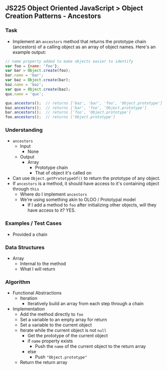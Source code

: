 ## JS225 Object Oriented JavaScript > Object Creation Patterns - Ancestors

### Task
- Implement an `ancestors` method that returns the prototype chain (ancestors) of a calling object as an array of object names. Here's an example output:

```js
// name property added to make objects easier to identify
var foo = {name: 'foo'};
var bar = Object.create(foo);
bar.name = 'bar';
var baz = Object.create(bar);
baz.name = 'baz';
var qux = Object.create(baz);
qux.name = 'qux';

qux.ancestors();  // returns ['baz', 'bar', 'foo', 'Object.prototype']
baz.ancestors();  // returns ['bar', 'foo', 'Object.prototype']
bar.ancestors();  // returns ['foo', 'Object.prototype']
foo.ancestors();  // returns ['Object.prototype']
````

### Understanding
- `ancestors`
  + Input
    * None
  + Output
    * Array
      - Prototype chain
      - That of object it's called on
- Can use `Object.getPrototypeOf()` to return the prototype of any object.
- If `ancestors` is a method, it should have access to it's containing object through `this`
  + Where do I implement `ancestors`
  + We're using something akin to OLOO / Prototypal model
    * If I add a method to `foo` after initializing other objects, will they have access to it? YES.

### Examples / Test Cases
- Provided a chain

### Data Structures
- Array
  + Internal to the method
  + What I will return

### Algorithm
- Functional Abstractions
  + Iteration
    * Iteratively build an array from each step through a chain
- Implementation
  + Add the method directly to `foo`
  + Set a variable to an empty array for return
  + Set a variable to the current object
  + Iterate while the current object is not `null`
    * Get the prototype of the current object
    * if `name` property exists
      - Push the `name` of the current object to the return array
    * else
      - Push `"Object.prototype"`
  + Return the return array
